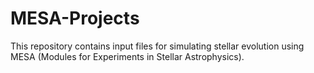 # MESA-Projects
This repository contains input files for simulating stellar evolution using MESA (Modules for Experiments in Stellar Astrophysics). 
